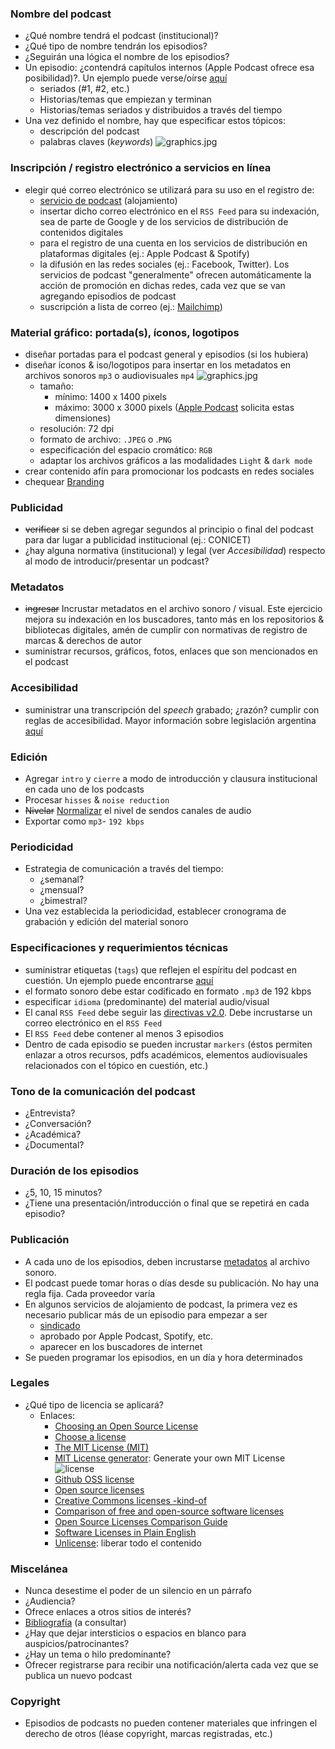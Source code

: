 ### Nombre del podcast
* ¿Qué nombre tendrá el podcast (institucional)?
* ¿Qué tipo de nombre tendrán los episodios?
* ¿Seguirán una lógica el nombre de los episodios?
* Un episodio: ¿contendrá capítulos internos (Apple Podcast ofrece esa posibilidad)?. Un ejemplo puede verse/oírse [aquí](https://rework.fm/apps-without-code/)
	- seriados (#1, #2, etc.)
	- Historias/temas que empiezan y terminan
	- Historias/temas seriados y distribuidos a través del tiempo
* Una vez definido el nombre, hay que especificar estos tópicos:
	- descripción del podcast
	- palabras claves (_keywords_)
	![graphics.jpg](https://bitbucket.org/repo/48bkkAE/images/4011034328-disruptive.jpg)
### Inscripción / registro electrónico a servicios en línea
* elegir qué correo electrónico se utilizará para su uso en el registro de:
	- [servicio de podcast](https://bitbucket.org/imhicihu/auvisual/src/master/Podcasts_services.md) (alojamiento)
	- insertar dicho correo electrónico en el `RSS Feed` para su indexación, sea de parte de Google y de los servicios de distribución de contenidos digitales
	- para el registro de una cuenta en los servicios de distribución en plataformas digitales (ej.: Apple Podcast & Spotify)
	- la difusión en las redes sociales (ej.: Facebook, Twitter). Los servicios de podcast "generalmente" ofrecen automáticamente la acción de promoción en dichas redes, cada vez que se van agregando episodios de podcast
	- suscripción a lista de correo (ej.: [Mailchimp](https://mailchimp.com/))

### Material gráfico: portada(s), íconos, logotipos
* diseñar portadas para el podcast general y episodios (si los hubiera)
* diseñar íconos & iso/logotipos para insertar en los metadatos en archivos sonoros `mp3` o audiovisuales `mp4`
![graphics.jpg](https://bitbucket.org/repo/48bkkAE/images/523479302-podcast_producer.jpg)
	- tamaño: 
		* mínimo: 1400 x 1400 pixels
		* máximo: 3000 x 3000 pixels ([Apple Podcast](https://help.apple.com/itc/podcasts_connect/#/itc1723472cb) solicita estas dimensiones)
	- resolución: 72 dpi
	- formato de archivo: `.JPEG` o .`PNG`
    - especificación del espacio cromático: `RGB`
	- adaptar los archivos gráficos a las modalidades `Light` & `dark mode`
* crear contenido afín para promocionar los podcasts en redes sociales
* chequear [Branding](https://bitbucket.org/imhicihu/branding/src/master/)
	
### Publicidad
* ~~verificar~~ si se deben agregar segundos al principio o final del podcast para dar lugar a publicidad institucional (ej.: CONICET)
* ¿hay alguna normativa (institucional) y legal (ver _Accesibilidad_) respecto al modo de introducir/presentar un podcast?

### Metadatos
* ~~ingresar~~ Incrustar metadatos en el archivo sonoro / visual. Este ejercicio mejora su indexación en los buscadores, tanto más en los repositorios & bibliotecas digitales, amén de cumplir con normativas de registro de marcas & derechos de autor
* suministrar recursos, gráficos, fotos, enlaces que son mencionados en el podcast

### Accesibilidad
* suministrar una transcripción del _speech_ grabado; ¿razón? cumplir con reglas de accesibilidad. Mayor información sobre legislación argentina [aquí](https://www.argentina.gob.ar/justicia/derechofacil/leysimple/accesibilidad-paginas-internet)

### Edición
* Agregar `intro` y `cierre` a modo de introducción y clausura institucional en cada uno de los podcasts
* Procesar `hisses` & `noise reduction`
* ~~Nivelar~~ [Normalizar](https://apps.apple.com/us/app/the-levelator/id1493326487?mt=12) el nivel de sendos canales de audio
* Exportar como `mp3`- `192 kbps`

### Periodicidad
* Estrategia de comunicación a través del tiempo: 
	- ¿semanal?
	- ¿mensual?
	- ¿bimestral?
* Una vez establecida la periodicidad, establecer cronograma de grabación y  edición del material sonoro  

### Especificaciones y requerimientos técnicas
* suministrar etiquetas (`tags`) que reflejen el espíritu del podcast en cuestión. Un ejemplo puede encontrarse [aquí](https://soundcloud.com/wyssinstitute/sets/disruptive)
* el formato sonoro debe estar codificado en formato `.mp3` de 192 kbps
* especificar `idioma` (predominante) del material audio/visual
* El canal `RSS Feed` debe seguir las [directivas v2.0](https://validator.w3.org/feed/docs/rss2.html). Debe incrustarse un correo electrónico en el `RSS Feed`
* El `RSS Feed` debe contener al menos 3 episodios
* Dentro de cada episodio se pueden incrustar `markers` (éstos permiten enlazar a otros recursos, pdfs académicos, elementos audiovisuales relacionados con el tópico en cuestión, etc.)

### Tono de la comunicación del podcast
* ¿Entrevista?
* ¿Conversación?
* ¿Académica?
* ¿Documental?

### Duración de los episodios
* ¿5, 10, 15 minutos?
* ¿Tiene una presentación/introducción o final que se repetirá en cada episodio?

### Publicación
* A cada uno de los episodios, deben incrustarse [metadatos](https://bitbucket.org/imhicihu/auvisual/src/master/Metadata.md) al archivo sonoro.
* El podcast puede tomar horas o días desde su publicación. No hay una regla fija. Cada proveedor varía
* En algunos servicios de alojamiento de podcast, la primera vez es necesario publicar más de un episodio para empezar a ser
	- [sindicado](https://www.monmagan.com/creadores/sindicacion-contenidos/)
	- aprobado por Apple Podcast, Spotify, etc.
	- aparecer en los buscadores de internet
* Se pueden programar los episodios, en un día y hora determinados
### Legales
* ¿Qué tipo de licencia se aplicará?
	- Enlaces:
		- [Choosing an Open Source License](https://blog.github.com/2013-07-15-choosing-an-open-source-license)
	 	- [Choose a license](https://choosealicense.com)
	 	- [The MIT License (MIT)](https://mit-license.org/)
	 	- [MIT License generator](https://www.richie-bendall.ml/mit-license-generator/): Generate your own MIT License
	   ![license](https://bitbucket.org/repo/ekyaeEE/images/1238371074-appendix.png)
	 	- [Github OSS license](https://github.com/github/choosealicense.com)
	 	- [Open source licenses](https://opensource.org/licenses)
	 	- [Creative Commons licenses -kind-of](https://creativecommons.org/choose)
	 	- [Comparison of free and open-source software licenses](https://en.wikipedia.org/wiki/Comparison_of_free_and_open-source_software_licenses)
	 	- [Open Source Licenses Comparison Guide](https://itsfoss.com/open-source-licenses-explained)
	 	- [Software Licenses in Plain English](https://tldrlegal.com)
	 	- [Unlicense](https://unlicense.org/): liberar todo el contenido

### Miscelánea
* Nunca desestime el poder de un silencio en un párrafo
* ¿Audiencia?
* Ofrece enlaces a otros sitios de interés?
* [Bibliografía](https://bitbucket.org/imhicihu/auvisual/src/master/Bibliography.md) (a consultar)
* ¿Hay que dejar intersticios o espacios en blanco para auspicios/patrocinantes?
* ¿Hay un tema o hilo predominante?
* Ofrecer registrarse para recibir una notificación/alerta cada vez que se publica un nuevo podcast

### Copyright
* Episodios de podcasts no pueden contener materiales que infringen el derecho de otros (léase copyright, marcas registradas, etc.)